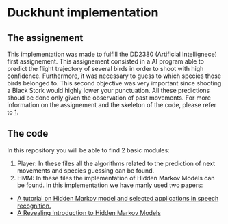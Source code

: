 # Duckhunt implementation 

## The assignement

This implementation was made to fulfill the DD2380 (Artificial Intellignece) first assignement. This assignement consisted in a
AI program able to predict the flight trajectory of several birds in order to shoot with high confidence. Furthermore, it was 
necessary to guess to which species those birds belonged to. This second objective was very important since shooting a Black Stork
would highly lower your punctuation. All these predictions shoud be done only given the observation of past movements.
For more information on the assignement and the skeleton of the code, please refer to [1](https://kth.kattis.com/problems/kth.ai.duckhunt).

## The code 

In this repository you will be able to find 2 basic modules:

1. Player: In these files all the algorithms related to the prediction of next movements and species guessing can be found.
2. HMM: In these files the implementation of Hidden Markov Models can be found. In this implementation we have manly used two papers:
  - [A tutorial on Hidden Markov model and selected applications in speech recognition.](http://www.ece.ucsb.edu/Faculty/Rabiner/ece259/Reprints/tutorial%20on%20hmm%20and%20applications.pdf)
  - [A Revealing Introduction to Hidden Markov Models](https://www.cs.sjsu.edu/~stamp/RUA/HMM.pdf)
